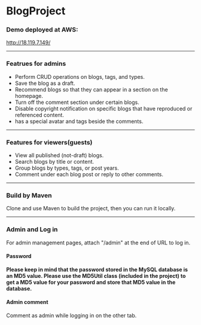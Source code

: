 # BlogProject
### Demo deployed at AWS:
http://18.119.7.149/

------------


### Featrues for admins
- Perform CRUD operations on blogs, tags, and types.
- Save the blog as a draft.
- Recommend blogs so that they can appear in a section on the homepage.
- Turn off the comment section under certain blogs.
- Disable copyright notification on specific blogs that have reproduced or referenced content.
- has a special avatar and tags beside the comments.

------------


### Features for viewers(guests)
- View all published (not-draft) blogs.
- Search blogs by title or content.
- Group blogs by types, tags, or post years.
- Comment under each blog post or reply to other comments.

------------


### Build by Maven
Clone and use Maven to build the project, then you can run it locally.

------------

### Admin and Log in
For admin management pages, attach "/admin" at the end of URL to log in.

#### Password
**Please keep in mind that the password stored in the MySQL database is an MD5 value. Please use the MD5Util class (included in the project) to get a MD5 value for your password and store that MD5 value in the database.**

#### Admin comment
Comment as admin while logging in on the other tab.
